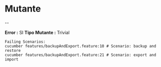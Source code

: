 # Mutante 

--

**Error :** SI
**Tipo Mutante :** Trivial

```
Failing Scenarios:
cucumber features/backupAndExport.feature:10 # Scenario: backup and restore
cucumber features/backupAndExport.feature:21 # Scenario: export and import
```
